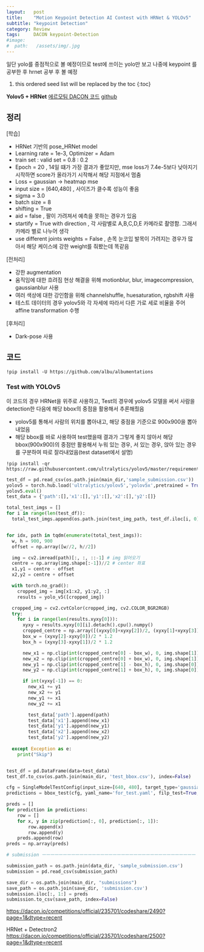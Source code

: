 ```yaml
---
layout:   post
title:    "Motion Keypoint Detection AI Contest with HRNet & YOLOv5"
subtitle: "keypoint Detection"
category: Review
tags:     DACON keypoint-Detection
#image:
#  path:   /assets/img/.jpg
---
```


일단 yolo를 중점적으로 볼 예정이므로 test에 쓰이는 yolo만 보고 나중에 keypoint 를 공부한 후 hrnet 공부 후 볼 예정

1. this ordered seed list will be replaced by the toc
{:toc}

**Yolov5 + HRNet**
[에르모팀 DACON 코드](https://dacon.io/competitions/official/235701/codeshare/2478?page=1&dtype=recent)
[github](https://github.com/MaiHon/dacon-motion-keypoints)

## 정리

[학습]
* HRNet 기반의 pose_HRNet model
* Learning rate = 1e-3, Optimizer = Adam
* train set : valid set = 0.8 : 0.2
* Epoch = 20 , 14일 떄가 가장 결과가 좋았지만, mse loss가 7.4e-5보다 낮아지기 시작하면 score가 올라가기 시작해서 해당 지점에서 멈춤
* Loss = gaussian -> heatmap mse
* input size = [640,480] , 사이즈가 클수록 성능이 좋음
* sigma = 3.0
* batch size = 8
* shifting = True
* aid = false , 팔이 가려져서 예측을 못하는 경우가 있음
* startify = True with direction , 각 사람별로 A,B,C,D,E 카메라로 촬영함. 그래서 카메라 별로 나누어 생각
* use different joints weights = False , 손목 눈코입 발목이 가려지는 경우가 많아서 해당 케이스에 강한 weight를 줘봤는데 똑같음

[전처리]
* 강한 augmentation
* 움직임에 대한 흐려짐 현상 해결을 위해 motionblur, blur, imagecompression, gaussianblur 사용
* 여러 색상에 대한 강인함을 위해 channelshuffle, huesaturation, rgbshift 사용
* 테스트 데이터의 경우 yolov5와 각 자세에 따라서 다른 가로 세로 비율을 주어 affine transformation 수행

[후처리]
* Dark-pose 사용

## 코드

```shell
!pip install -U https://github.com/albu/albumentations
```



### Test with YOLOv5

이 코드의 경우 HRNet을 위주로 사용하고, Test의 경우에 yolov5 모델을 써서 사람을 detection한 다음에 해당 bbox의 중점을 활용해서 추론해줬음
* yolov5를 통해서 사람의 위치를 뽑아내고, 해당 중점을 기준으로 900x900을 뽑아내었음
*  해당 bbox를 바로 사용하여 test했을때 결과가 그렇게 좋지 않아서 해당 bbox(900x900)의 중점만 활용해서 누워 있는 경우, 서 있는 경우, 앉아 있는 경우를 구분하여 따로 잘라내었음(test dataset에서 설명)

```shell
!pip install -qr https://raw.githubusercontent.com/ultralytics/yolov5/master/requirements.txt
```

```python
test_df = pd.read_csv(os.path.join(main_dir,'sample_submission.csv'))
yolov5 = torch.hub.load('ultralytics/yolov5','yolov5x',pretrained = True)
yolov5.eval()
test_data = {'path':[],'x1':[],'y1':[],'x2':[],'y2':[]}

total_test_imgs = []
for i in range(len(test_df)):
  total_test_imgs.append(os.path.join(test_img_path, test_df.iloc[i, 0]))


for idx, path in tqdm(enumerate(total_test_imgs)):
  w, h = 900, 900
  offset = np.array([w//2, h//2])

  img = cv2.imread(path)[:, :, ::-1] # img 읽어오기
  centre = np.array(img.shape[:-1])//2 # center 좌표
  x1,y1 = centre - offset
  x2,y2 = centre + offset

  with torch.no_grad():
    cropped_img = img[x1:x2, y1:y2, :]
    results = yolo_v5([cropped_img])

  cropped_img = cv2.cvtColor(cropped_img, cv2.COLOR_BGR2RGB)
  try:
    for i in range(len(results.xyxy[0])):
      xyxy = results.xyxy[0][i].detach().cpu().numpy()
      cropped_centre = np.array([(xyxy[0]+xyxy[2])/2, (xyxy[1]+xyxy[3])/2], dtype=np.float32)
      box_w = (xyxy[2]-xyxy[0])/2 * 1.2
      box_h = (xyxy[3]-xyxy[1])/2 * 1.2

      new_x1 = np.clip(int(cropped_centre[0] - box_w), 0, img.shape[1])
      new_x2 = np.clip(int(cropped_centre[0] + box_w), 0, img.shape[1])
      new_y1 = np.clip(int(cropped_centre[1] - box_h), 0, img.shape[0])
      new_y2 = np.clip(int(cropped_centre[1] + box_h), 0, img.shape[0])

      if int(xyxy[-1]) == 0:
        new_x1 += y1
        new_x2 += y1
        new_y1 += x1
        new_y2 += x1

        test_data['path'].append(path)
        test_data['x1'].append(new_x1)
        test_data['y1'].append(new_y1)
        test_data['x2'].append(new_x2)
        test_data['y2'].append(new_y2)
        
  except Exception as e:
    print("Skip")


test_df = pd.DataFrame(data=test_data)
test_df.to_csv(os.path.join(main_dir, 'test_bbox.csv'), index=False)

cfg = SingleModelTestConfig(input_size=[640, 480], target_type='gaussian')
predictions = bbox_test(cfg, yaml_name='for_test.yaml', filp_test=True, debug=False)

preds = []
for prediction in predictions:
    row = []
    for x, y in zip(prediction[:, 0], prediction[:, 1]):
        row.append(x)
        row.append(y)
    preds.append(row)
preds = np.array(preds)

# submission ㅡㅡㅡㅡㅡㅡㅡㅡㅡㅡㅡㅡㅡㅡㅡㅡㅡㅡㅡㅡㅡㅡㅡㅡㅡㅡㅡㅡㅡㅡㅡㅡㅡㅡㅡㅡㅡ

submission_path = os.path.join(data_dir, 'sample_submission.csv')
submission = pd.read_csv(submission_path)

save_dir = os.path.join(main_dir, "submissions")
save_path = os.path.join(save_dir, 'submission.csv')
submission.iloc[:, 1:] = preds
submission.to_csv(save_path, index=False)

```


































































































https://dacon.io/competitions/official/235701/codeshare/2490?page=1&dtype=recent

HRNet + Detectron2
https://dacon.io/competitions/official/235701/codeshare/2500?page=1&dtype=recent

